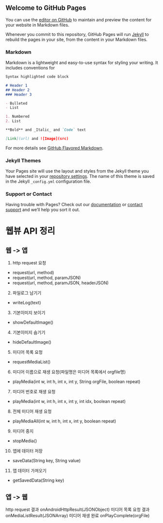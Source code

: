 ## Welcome to GitHub Pages

You can use the [editor on GitHub](https://github.com/Su-Yeon/Su-Yeon.github.io/edit/master/index.md) to maintain and preview the content for your website in Markdown files.

Whenever you commit to this repository, GitHub Pages will run [Jekyll](https://jekyllrb.com/) to rebuild the pages in your site, from the content in your Markdown files.

### Markdown

Markdown is a lightweight and easy-to-use syntax for styling your writing. It includes conventions for

```markdown
Syntax highlighted code block

# Header 1
## Header 2
### Header 3

- Bulleted
- List

1. Numbered
2. List

**Bold** and _Italic_ and `Code` text

[Link](url) and ![Image](src)
```

For more details see [GitHub Flavored Markdown](https://guides.github.com/features/mastering-markdown/).

### Jekyll Themes

Your Pages site will use the layout and styles from the Jekyll theme you have selected in your [repository settings](https://github.com/Su-Yeon/Su-Yeon.github.io/settings). The name of this theme is saved in the Jekyll `_config.yml` configuration file.

### Support or Contact

Having trouble with Pages? Check out our [documentation](https://help.github.com/categories/github-pages-basics/) or [contact support](https://github.com/contact) and we’ll help you sort it out.



# 웹뷰 API 정리
## 웹 -> 앱
1. http request 요청
 * request(url, method)
 * request(url, method, paramJSON)
 * request(url, method, paramJSON, headerJSON)

2. 파일로그 남기기
 * writeLog(text)

3. 기본이미지 보이기
 * showDefaultImage()
4. 기본이미지 숨기기
 * hideDefaultImage()

5. 미디어 목록 요청
 * requestMediaList()
6. 미디어 이름으로 재생 요청(파일명은 미디어 목록에서 orgfile명)
 * playMedia(int w, int h, int x, int y, String orgFile, boolean repeat)
7. 미디어 번호로 재생 요청
 * playMedia(int w, int h, int x, int y, int idx, boolean repeat)
8. 전체 미디어 재생 요청
 * playMediaAll(int w, int h, int x, int y, boolean repeat)
9. 미디어 중지
 * stopMedia()
10. 앱에 데이터 저장
 * saveData(String key, String value)
11. 앱 데이터 가져오기
 * getSavedData(String key)

## 앱 -> 웹
http request 결과
onAndroidHttpResult(JSONObject)
미디어 목록 요청 결과
onMediaListResult(JSONArray)
미디어 재생 완료
onPlayComplete(orgFile)